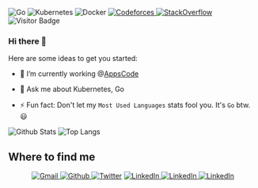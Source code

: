 <!-- ## ⚡ Technologies -->

![Go](https://img.shields.io/badge/-Go-black?style=flat-square&logo=go)
![Kubernetes](https://img.shields.io/badge/-Kubernetes-430098?style=flat-square&logo=kubernetes)
![Docker](https://img.shields.io/badge/-Docker-black?style=flat-square&logo=docker)
<a href="https://codeforces.com/profile/masudur_rahman">
    <img alt="Codeforces" src="https://cp-logo.vercel.app/codeforces/masudur_rahman"/>
</a>
<a href="https://stackoverflow.com/users/6013663/masudur-rahman?tab=profile">
    <img  alt="StackOverflow" src="https://stackoverflow-badge.vercel.app/?userID=6013663" />
</a>
![Visitor Badge](https://visitor-badge.laobi.icu/badge?page_id=masudur-rahman.masudur-rahman)

### Hi there 👋


Here are some ideas to get you started:

- 🔭 I’m currently working @[AppsCode](https://appscode.com)
<!-- - 🌱 I’m currently learning ... -->
- 💬 Ask me about Kubernetes, Go
<!-- - 📫 How to reach me: ... -->
- ⚡ Fun fact: Don't let my `Most Used Languages` stats fool you. It's `Go` btw. 😃





![Github Stats](https://github-readme-stats.vercel.app/api?username=masudur-rahman&count_private=true&show_icons=true&include_all_commits=true)
![Top Langs](https://github-readme-stats.vercel.app/api/top-langs/?username=masudur-rahman&hide=TeX&layout=compact)

## Where to find me
<p align="center">
  <a href="mailto:masudjuly02@gmail.com" target="_blank"><img alt="Gmail" src="https://img.shields.io/badge/gmail-%231DA1F2.svg?&style=for-the-badge&logo=gmail&logoColor=white" />
  <a href="https://github.com/masudur-rahman" target="_blank"><img alt="Github" src="https://img.shields.io/badge/GitHub-%2312100E.svg?&style=for-the-badge&logo=Github&logoColor=white" />
  </a> <a href="https://twitter.com/_masud_rahman_" target="_blank"><img alt="Twitter" src="https://img.shields.io/badge/twitter-%231DA1F2.svg?&style=for-the-badge&logo=twitter&logoColor=white" /></a>
  <a href="https://www.linkedin.com/in/masudur-rahman/" target="_blank"><img alt="LinkedIn" src="https://img.shields.io/badge/linkedin-%230077B5.svg?&style=for-the-badge&logo=linkedin&logoColor=white" />
  <a href="https://www.facebook.com/mohammadmasudur.rahman/" target="_blank"><img alt="LinkedIn" src="https://img.shields.io/badge/facebook-%231DA1F2.svg?&style=for-the-badge&logo=facebook&logoColor=white" />
  <a href="https://www.instagram.com/_masudur.rahman_/" target="_blank"><img alt="LinkedIn" src="https://img.shields.io/badge/instagram-%231DA1F2.svg?&style=for-the-badge&logo=instagram&logoColor=white" />
</p>
